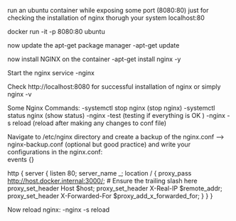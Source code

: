 run an ubuntu container while exposing some port (8080:80) just for checking the installation of nginx thorugh your system localhost:80

docker run -it -p 8080:80 ubuntu

now update the apt-get package manager
  -apt-get update

now install NGINX on the container 
  -apt-get install nginx -y

Start the nginx service
  -nginx

Check http://localhost:8080 for successful installation of nginx
or simply nginx -v

Some Nginx Commands:
  -systemctl stop nginx (stop nginx)
  -systemctl status nginx (show status)
  -nginx -test (testing if everything is OK )
  -nginx -s reload (reload after making any changes to conf file)

Navigate to /etc/nginx directory and create a backup of the nginx.conf --> nginx-backup.conf (optional but good practice) and write your configurations in the nginx.conf:                                         
events {}

http {
    server {
        listen 80;
        server_name _;
        location / {
            proxy_pass http://host.docker.internal:3000/;  # Ensure the trailing slash here
            proxy_set_header Host $host;
            proxy_set_header X-Real-IP $remote_addr;
            proxy_set_header X-Forwarded-For $proxy_add_x_forwarded_for;
        }
    }
}

Now reload nginx:
  -nginx -s reload

